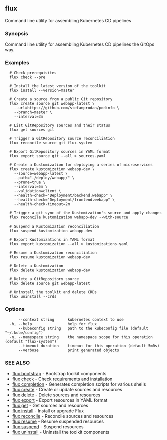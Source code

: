 ## flux

Command line utility for assembling Kubernetes CD pipelines

### Synopsis

Command line utility for assembling Kubernetes CD pipelines the GitOps way.

### Examples

```
  # Check prerequisites
  flux check --pre

  # Install the latest version of the toolkit
  flux install --version=master

  # Create a source from a public Git repository
  flux create source git webapp-latest \
    --url=https://github.com/stefanprodan/podinfo \
    --branch=master \
    --interval=3m

  # List GitRepository sources and their status
  flux get sources git

  # Trigger a GitRepository source reconciliation
  flux reconcile source git flux-system

  # Export GitRepository sources in YAML format
  flux export source git --all > sources.yaml

  # Create a Kustomization for deploying a series of microservices
  flux create kustomization webapp-dev \
    --source=webapp-latest \
    --path="./deploy/webapp/" \
    --prune=true \
    --interval=5m \
    --validation=client \
    --health-check="Deployment/backend.webapp" \
    --health-check="Deployment/frontend.webapp" \
    --health-check-timeout=2m

  # Trigger a git sync of the Kustomization's source and apply changes
  flux reconcile kustomization webapp-dev --with-source

  # Suspend a Kustomization reconciliation
  flux suspend kustomization webapp-dev

  # Export Kustomizations in YAML format
  flux export kustomization --all > kustomizations.yaml

  # Resume a Kustomization reconciliation
  flux resume kustomization webapp-dev

  # Delete a Kustomization
  flux delete kustomization webapp-dev

  # Delete a GitRepository source
  flux delete source git webapp-latest

  # Uninstall the toolkit and delete CRDs
  flux uninstall --crds

```

### Options

```
      --context string      kubernetes context to use
  -h, --help                help for flux
      --kubeconfig string   path to the kubeconfig file (default "~/.kube/config")
  -n, --namespace string    the namespace scope for this operation (default "flux-system")
      --timeout duration    timeout for this operation (default 5m0s)
      --verbose             print generated objects
```

### SEE ALSO

* [flux bootstrap](flux_bootstrap.md)	 - Bootstrap toolkit components
* [flux check](flux_check.md)	 - Check requirements and installation
* [flux completion](flux_completion.md)	 - Generates completion scripts for various shells
* [flux create](flux_create.md)	 - Create or update sources and resources
* [flux delete](flux_delete.md)	 - Delete sources and resources
* [flux export](flux_export.md)	 - Export resources in YAML format
* [flux get](flux_get.md)	 - Get sources and resources
* [flux install](flux_install.md)	 - Install or upgrade Flux
* [flux reconcile](flux_reconcile.md)	 - Reconcile sources and resources
* [flux resume](flux_resume.md)	 - Resume suspended resources
* [flux suspend](flux_suspend.md)	 - Suspend resources
* [flux uninstall](flux_uninstall.md)	 - Uninstall the toolkit components

